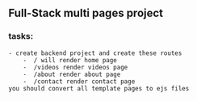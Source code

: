 ## Full-Stack multi pages project

### tasks:

    - create backend project and create these routes
        -  / will render home page
        -  /videos render videos page
        -  /about render about page
        -  /contact render contact page
    you should convert all template pages to ejs files